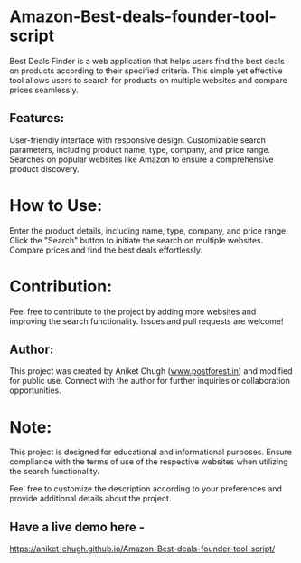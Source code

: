 # Amazon-Best-deals-founder-tool-script
Best Deals Finder is a web application that helps users find the best deals on products according to their specified criteria. This simple yet effective tool allows users to search for products on multiple websites and compare prices seamlessly.

## Features:

User-friendly interface with responsive design.
Customizable search parameters, including product name, type, company, and price range.
Searches on popular websites like Amazon to ensure a comprehensive product discovery.

# How to Use:

Enter the product details, including name, type, company, and price range.
Click the "Search" button to initiate the search on multiple websites.
Compare prices and find the best deals effortlessly.

# Contribution:
Feel free to contribute to the project by adding more websites and improving the search functionality. Issues and pull requests are welcome!

## Author:
This project was created by Aniket Chugh (www.postforest.in) and modified for public use. Connect with the author for further inquiries or collaboration opportunities.

# Note:
This project is designed for educational and informational purposes. Ensure compliance with the terms of use of the respective websites when utilizing the search functionality.

Feel free to customize the description according to your preferences and provide additional details about the project.

## Have a live demo here - 
https://aniket-chugh.github.io/Amazon-Best-deals-founder-tool-script/
